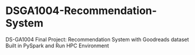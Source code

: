 # DSGA1004-Recommendation-System
DS-GA1004 Final Project: Recommendation System with Goodreads dataset Built in PySpark and Run HPC Environment
